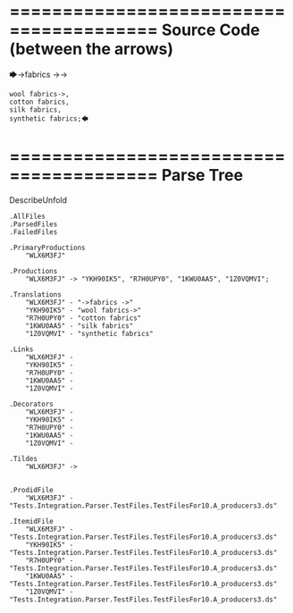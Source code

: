 ========================================
Source Code (between the arrows)
========================================

🡆->fabrics ->->

	wool fabrics->,
	cotton fabrics,
	silk fabrics,
	synthetic fabrics;🡄

========================================
Parse Tree
========================================
DescribeUnfold

    .AllFiles
    .ParsedFiles
    .FailedFiles

    .PrimaryProductions
        "WLX6M3FJ" 

    .Productions
        "WLX6M3FJ" -> "YKH90IK5", "R7H0UPY0", "1KWU0AA5", "1Z0VQMVI";

    .Translations
        "WLX6M3FJ" - "->fabrics ->"
        "YKH90IK5" - "wool fabrics->"
        "R7H0UPY0" - "cotton fabrics"
        "1KWU0AA5" - "silk fabrics"
        "1Z0VQMVI" - "synthetic fabrics"

    .Links
        "WLX6M3FJ" - 
        "YKH90IK5" - 
        "R7H0UPY0" - 
        "1KWU0AA5" - 
        "1Z0VQMVI" - 

    .Decorators
        "WLX6M3FJ" - 
        "YKH90IK5" - 
        "R7H0UPY0" - 
        "1KWU0AA5" - 
        "1Z0VQMVI" - 

    .Tildes
        "WLX6M3FJ" -> 


    .ProdidFile
        "WLX6M3FJ" - "Tests.Integration.Parser.TestFiles.TestFilesFor10.A_producers3.ds"

    .ItemidFile
        "WLX6M3FJ" - "Tests.Integration.Parser.TestFiles.TestFilesFor10.A_producers3.ds"
        "YKH90IK5" - "Tests.Integration.Parser.TestFiles.TestFilesFor10.A_producers3.ds"
        "R7H0UPY0" - "Tests.Integration.Parser.TestFiles.TestFilesFor10.A_producers3.ds"
        "1KWU0AA5" - "Tests.Integration.Parser.TestFiles.TestFilesFor10.A_producers3.ds"
        "1Z0VQMVI" - "Tests.Integration.Parser.TestFiles.TestFilesFor10.A_producers3.ds"

